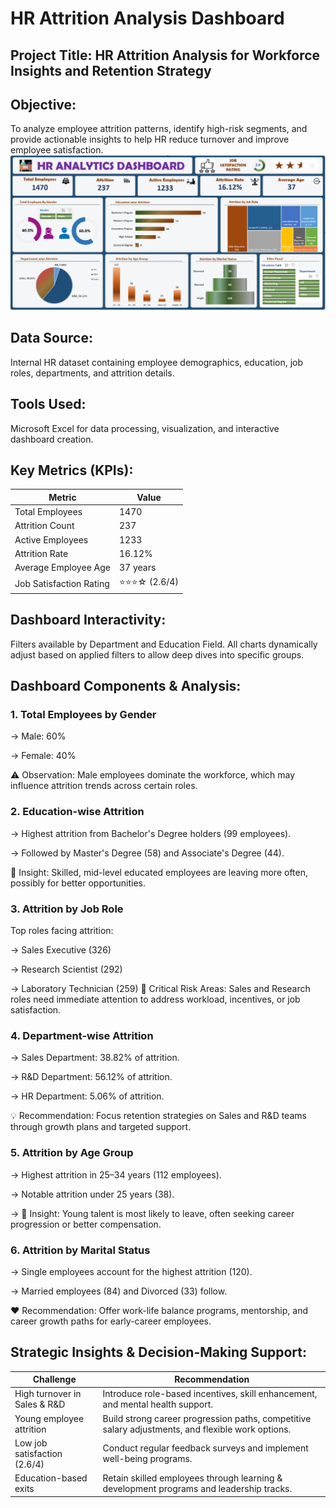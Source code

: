 # HR Attrition Analysis Dashboard 
## Project Title: HR Attrition Analysis for Workforce Insights and Retention Strategy
## Objective:
To analyze employee attrition patterns, identify high-risk segments, and provide actionable insights to help HR reduce turnover and improve employee satisfaction.
![Alt Text](images/Dashboard.png)
## Data Source:
Internal HR dataset containing employee demographics, education, job roles, departments, and attrition details.
## Tools Used:
Microsoft Excel for data processing, visualization, and interactive dashboard creation.
## Key Metrics (KPIs):
| Metric     |Value| 
|------------|-----|
| Total Employees      | 1470  | 
| Attrition Count        | 237  | 
| Active Employees    | 1233  | 
| Attrition Rate    | 16.12% |
| Average Employee Age | 37 years |
| Job Satisfaction Rating	| ⭐⭐⭐☆ (2.6/4) |


## Dashboard Interactivity:
Filters available by Department and Education Field.
All charts dynamically adjust based on applied filters to allow deep dives into specific groups.

## Dashboard Components & Analysis:
### 1. Total Employees by Gender
→ Male: 60%

→ Female: 40%

⚠️ Observation: Male employees dominate the workforce, which may influence attrition trends across certain roles.

### 2. Education-wise Attrition
→ Highest attrition from Bachelor's Degree holders (99 employees).

→ Followed by Master's Degree (58) and Associate's Degree (44). 

🎯 Insight: Skilled, mid-level educated employees are leaving more often, possibly for better opportunities.

### 3. Attrition by Job Role
Top roles facing attrition:

→ Sales Executive (326)

→ Research Scientist (292)

→ Laboratory Technician (259) 🚩 Critical Risk Areas: Sales and Research roles need immediate attention to address workload, incentives, or job satisfaction.

### 4. Department-wise Attrition
→ Sales Department: 38.82% of attrition.

→ R&D Department: 56.12% of attrition.

→ HR Department: 5.06% of attrition.

💡 Recommendation: Focus retention strategies on Sales and R&D teams through growth plans and targeted support.

### 5. Attrition by Age Group
→ Highest attrition in 25–34 years (112 employees).

→ Notable attrition under 25 years (38).

→ 🧠 Insight: Young talent is most likely to leave, often seeking career progression or better compensation.

### 6. Attrition by Marital Status
→ Single employees account for the highest attrition (120).

→ Married employees (84) and Divorced (33) follow.

❤️ Recommendation: Offer work-life balance programs, mentorship, and career growth paths for early-career employees.

## Strategic Insights & Decision-Making Support:

| Challenge                     | Recommendation | 
|-------------------------------|-----------------|
| High turnover in Sales & R&D  | Introduce role-based incentives, skill enhancement, and mental health support.   | 
| Young employee attrition | Build strong career progression paths, competitive salary adjustments, and flexible work options.   | 
| Low job satisfaction (2.6/4)  | Conduct regular feedback surveys and implement well-being programs.   | 
| Education-based exits | Retain skilled employees through learning & development programs and leadership tracks.|
